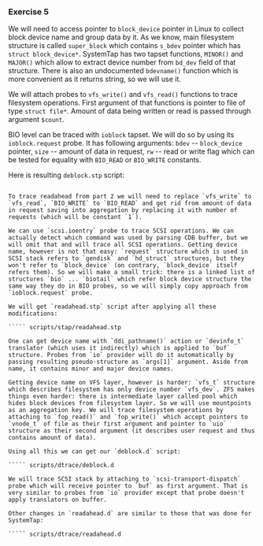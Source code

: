 ### Exercise 5

We will need to access pointer to `block_device` pointer in Linux to collect block device name and group data by it. As we know, main filesystem structure is called `super_block` which contains `s_bdev` pointer which has `struct block_device*`. SystemTap has two tapset functions, `MINOR()` and `MAJOR()` which allow to extract device number from `bd_dev` field of that structure. There is also an undocumented `bdevname()` function which is more convenient as it returns string, so we will use it. 

We will attach probes to `vfs_write()` and `vfs_read()` functions to trace filesystem operations. First argument of that functions is pointer to file of type `struct file*`. Amount of data being written or read is passed through argument `$count`. 

BIO level can be traced with `ioblock` tapset. We will do so by using its `ioblock.request` probe. It has following arguments: `bdev` -- `block_device` pointer, `size` -- amount of data in request, `rw` -- read or write flag which can be tested for equality with `BIO_READ` or `BIO_WRITE` constants.

Here is resulting `deblock.stp` script:

````` scripts/stap/deblock.stp

To trace readahead from part 2 we will need to replace `vfs_write` to `vfs_read`, `BIO_WRITE` to `BIO_READ` and get rid from amount of data in request saving into aggregation by replacing it with number of requests (which will be constant `1`).

We can use `scsi.ioentry` probe to trace SCSI operations. We can actually detect which command was used by parsing CDB buffer, but we will omit that and will trace all SCSI operations. Getting device name, however is not that easy: `request` structure which is used in SCSI stack refers to `gendisk` and `hd_struct` structures, but they won't refer to `block_device` (on contrary, `block_device` itself refers them). So we will make a small trick: there is a linked list of structures `bio` ... `biotail` which refer block device structure the same way they do in BIO probes, so we will simply copy approach from `ioblock.request` probe.

We will get `readahead.stp` script after applying all these modifications:

````` scripts/stap/readahead.stp

One can get device name with `ddi_pathname()` action or `devinfo_t` translator (which uses it indirectly) which is applied to `buf` structure. Probes from `io` provider will do it automatically by passing resulting pseudo-structure as `args[1]` argument. Aside from name, it contains minor and major device names. 

Getting device name on VFS layer, however is harder: `vfs_t` structure which describes filesystem has only device number `vfs_dev`. ZFS makes things even harder: there is intermediate layer called pool which hides block devices from filesystem layer. So we will use mountpoints as an aggregation key. We will trace filesystem operations by attaching to `fop_read()` and `fop_write()` which accept pointers to `vnode_t` of file as their first argument and pointer to `uio` structure as their second argument (it describes user request and thus contains amount of data).

Using all this we can get our `deblock.d` script:

````` scripts/dtrace/deblock.d

We will trace SCSI stack by attaching to `scsi-transport-dispatch` probe which will receive pointer to `buf` as first argument. That is very similar to probes from `io` provider except that probe doesn't apply translators on buffer. 

Other changes in `readahead.d` are similar to those that was done for SystemTap:

````` scripts/dtrace/readahead.d
